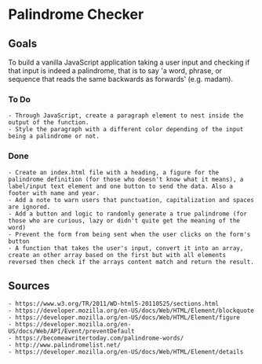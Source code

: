 # Palindrome Checker

## Goals

To build a vanilla JavaScript application taking a user input and checking if that input is indeed a palindrome, that is to say 'a word, phrase, or sequence that reads the same backwards as forwards' (e.g. madam).

### To Do
    - Through JavaScript, create a paragraph element to nest inside the output of the function.
    - Style the paragraph with a different color depending of the input being a palindrome or not.

### Done
    - Create an index.html file with a heading, a figure for the palindrome definition (for those who doesn't know what it means), a label/input text element and one button to send the data. Also a footer with name and year.
    - Add a note to warn users that punctuation, capitalization and spaces are ignored.
    - Add a button and logic to randomly generate a true palindrome (for those who are curious, lazy or didn't quite get the meaning of the word)
    - Prevent the form from being sent when the user clicks on the form's button
    - A function that takes the user's input, convert it into an array, create an other array based on the first but with all elements reversed then check if the arrays content match and return the result.



## Sources
    - https://www.w3.org/TR/2011/WD-html5-20110525/sections.html
    - https://developer.mozilla.org/en-US/docs/Web/HTML/Element/blockquote
    - https://developer.mozilla.org/en-US/docs/Web/HTML/Element/figure
    - https://developer.mozilla.org/en-US/docs/Web/API/Event/preventDefault
    - https://becomeawritertoday.com/palindrome-words/
    - http://www.palindromelist.net/
    - https://developer.mozilla.org/en-US/docs/Web/HTML/Element/details